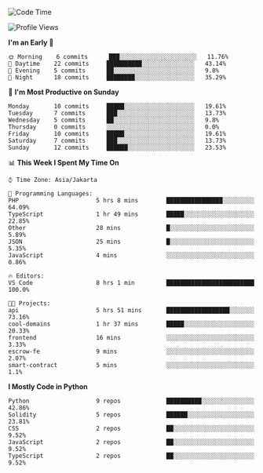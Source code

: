 <!--START_SECTION:waka-->
![Code Time](http://img.shields.io/badge/Code%20Time-1%2C194%20hrs%2043%20mins-blue)

![Profile Views](http://img.shields.io/badge/Profile%20Views-1-blue)

**I'm an Early 🐤** 

```text
🌞 Morning    6 commits      ███░░░░░░░░░░░░░░░░░░░░░░   11.76% 
🌆 Daytime    22 commits     ██████████░░░░░░░░░░░░░░░   43.14% 
🌃 Evening    5 commits      ██░░░░░░░░░░░░░░░░░░░░░░░   9.8% 
🌙 Night      18 commits     ████████░░░░░░░░░░░░░░░░░   35.29%

```
📅 **I'm Most Productive on Sunday** 

```text
Monday       10 commits     █████░░░░░░░░░░░░░░░░░░░░   19.61% 
Tuesday      7 commits      ███░░░░░░░░░░░░░░░░░░░░░░   13.73% 
Wednesday    5 commits      ██░░░░░░░░░░░░░░░░░░░░░░░   9.8% 
Thursday     0 commits      ░░░░░░░░░░░░░░░░░░░░░░░░░   0.0% 
Friday       10 commits     █████░░░░░░░░░░░░░░░░░░░░   19.61% 
Saturday     7 commits      ███░░░░░░░░░░░░░░░░░░░░░░   13.73% 
Sunday       12 commits     ██████░░░░░░░░░░░░░░░░░░░   23.53%

```


📊 **This Week I Spent My Time On** 

```text
⌚︎ Time Zone: Asia/Jakarta

💬 Programming Languages: 
PHP                      5 hrs 8 mins        ████████████████░░░░░░░░░   64.09% 
TypeScript               1 hr 49 mins        █████░░░░░░░░░░░░░░░░░░░░   22.85% 
Other                    28 mins             █░░░░░░░░░░░░░░░░░░░░░░░░   5.89% 
JSON                     25 mins             █░░░░░░░░░░░░░░░░░░░░░░░░   5.35% 
JavaScript               4 mins              ░░░░░░░░░░░░░░░░░░░░░░░░░   0.86%

🔥 Editors: 
VS Code                  8 hrs 1 min         █████████████████████████   100.0%

🐱‍💻 Projects: 
api                      5 hrs 51 mins       ██████████████████░░░░░░░   73.16% 
cool-domains             1 hr 37 mins        █████░░░░░░░░░░░░░░░░░░░░   20.33% 
frontend                 16 mins             ░░░░░░░░░░░░░░░░░░░░░░░░░   3.33% 
escrow-fe                9 mins              ░░░░░░░░░░░░░░░░░░░░░░░░░   2.07% 
smart-contract           5 mins              ░░░░░░░░░░░░░░░░░░░░░░░░░   1.1%

```

**I Mostly Code in Python** 

```text
Python                   9 repos             ██████████░░░░░░░░░░░░░░░   42.86% 
Solidity                 5 repos             ██████░░░░░░░░░░░░░░░░░░░   23.81% 
CSS                      2 repos             ██░░░░░░░░░░░░░░░░░░░░░░░   9.52% 
JavaScript               2 repos             ██░░░░░░░░░░░░░░░░░░░░░░░   9.52% 
TypeScript               2 repos             ██░░░░░░░░░░░░░░░░░░░░░░░   9.52%

```



<!--END_SECTION:waka-->
